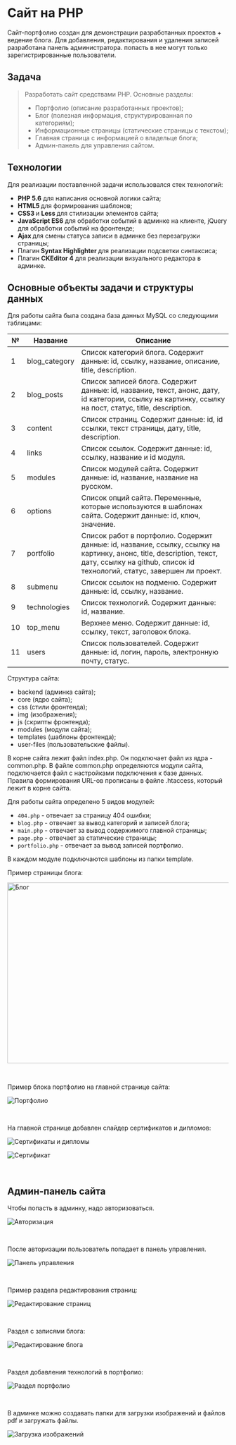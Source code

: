 <h1>Сайт на PHP</h1>
<p>Сайт-портфолио создан для демонстрации разработанных&nbsp;проектов + ведение блога. Для добавления, редактирования и удаления записей разработана панель администратора. попасть в нее могут только зарегистрированные пользователи.&nbsp;</p>

<h2>Задача</h2>

<blockquote>
<p>Разработать сайт средствами PHP. Основные разделы:</p>

<ul>
	<li>Портфолио (описание разработанных проектов);</li>
	<li>Блог (полезная информация, структурированная по категориям);</li>
	<li>Информационные страницы (статические страницы с текстом);</li>
	<li>Главная страница с информацией о владельце блога;</li>
	<li>Админ-панель для управления сайтом.</li>
</ul>
</blockquote>

<h2>Технологии</h2>

<p>Для реализации поставленной задачи использовался стек технологий:&nbsp;</p>

<ul>
	<li><strong>PHP 5.6</strong> для написания основной логики сайта;</li>
	<li><strong>HTML5 </strong>для формирования шаблонов;</li>
	<li><strong>CSS3 </strong>и <strong>Less </strong>для стилизации элементов сайта;</li>
	<li><strong>JavaScript ES6</strong> для обработки событий в админке на клиенте, jQuery для обработки событий на фронтенде;</li>
	<li><strong>Ajax </strong>для смены статуса записи в админке без перезагрузки страницы;</li>
	<li>Плагин<strong>&nbsp;Syntax Highlighter </strong>для реализации подсветки синтаксиса;</li>
	<li>Плагин&nbsp;<strong>CKEditor 4</strong> для реализации визуального редактора в админке.&nbsp;</li>
</ul>

<h2>Основные объекты задачи и структуры данных</h2>

<p>Для работы сайта была создана база данных MySQL со следующими таблицами:&nbsp;</p>

<table>
	<thead>
		<tr>
			<th>№</th>
			<th>Название</th>
			<th>Описание</th>
		</tr>
	</thead>
	<tbody>
		<tr>
			<td>1</td>
			<td>blog_category</td>
			<td>Список категорий блога. Содержит данные: id, ссылку, название, описание, title, description.</td>
		</tr>
		<tr>
			<td>2</td>
			<td>blog_posts</td>
			<td>Список записей блога. Содержит данные: id, название, текст, анонс, дату, id категории, ссылку на картинку, ссылку на пост, статус, title, description.&nbsp;</td>
		</tr>
		<tr>
			<td>3</td>
			<td>content</td>
			<td>Список страниц. Содержит данные: id, id ссылки, текст страницы, дату, title, description.&nbsp;</td>
		</tr>
		<tr>
			<td>4</td>
			<td>links</td>
			<td>Список ссылок. Содержит данные: id, ссылку, название и id модуля.</td>
		</tr>
		<tr>
			<td>5</td>
			<td>modules</td>
			<td>Список модулей сайта. Содержит данные: id, название, название на русском.&nbsp;</td>
		</tr>
		<tr>
			<td>6</td>
			<td>options</td>
			<td>Список опций сайта. Переменные, которые используются в шаблонах сайта. Содержит данные: id, ключ, значение.&nbsp;</td>
		</tr>
		<tr>
			<td>7</td>
			<td>portfolio</td>
			<td>Список работ в портфолио. Содержит данные: id, название, ссылку, ссылку на картинку, анонс, title, description, текст, дату, ссылку на github, список id технологий, статус, завершен ли проект.</td>
		</tr>
		<tr>
			<td>8</td>
			<td>submenu</td>
			<td>Список ссылок на подменю. Содержит данные: id, ссылку, название.&nbsp;</td>
		</tr>
		<tr>
			<td>9</td>
			<td>technologies</td>
			<td>Список технологий. Содержит данные: id, название.</td>
		</tr>
		<tr>
			<td>10</td>
			<td>top_menu</td>
			<td>Верхнее меню. Содержит данные: id, ссылку, текст, заголовок блока.&nbsp;</td>
		</tr>
		<tr>
			<td>11</td>
			<td>users</td>
			<td>Список пользователей. Содержит данные: id, логин, пароль, электронную почту, статус.</td>
		</tr>
	</tbody>
</table>

<p>Структура сайта:&nbsp;</p>

<ul>
	<li>backend (админка сайта);</li>
	<li>core (ядро сайта);</li>
	<li>css (стили фронтенда);</li>
	<li>img (изображения);</li>
	<li>js (скрипты фронтенда);</li>
	<li>modules (модули сайта);</li>
	<li>templates (шаблоны фронтенда);</li>
	<li>user-files (пользовательские файлы).</li>
</ul>

<p>В корне сайта лежит файл index.php. Он подключает файл из ядра - common.php. В файле common.php определяются модули сайта, подключается файл с настройками подключения к базе данных. Правила формирования URL-ов прописаны в файле&nbsp;.htaccess, который лежит в корне сайта.</p>

<p>Для работы сайта определено 5 видов модулей:&nbsp;</p>

<ul>
	<li><code>404.php</code> - отвечает за страницу 404 ошибки;</li>
	<li><code>blog.php</code> - отвечает за вывод категорий и записей блога;</li>
	<li><code>main.php</code> - отвечает за вывод содержимого главной страницы;</li>
	<li><code>page.php</code> - отвечает за статические страницы;</li>
	<li><code>portfolio.php</code> - отвечает за вывод записей портфолио.</li>
</ul>

<p>В каждом модуле подключаются шаблоны из папки template.&nbsp;</p>

<p>Пример страницы блога:</p>

<p><img alt="Блог" src="http://erubleva.ru/user-files/portfolio-img/website/1.svg" style="width: 878px; height: 410px;" /></p>

<p>&nbsp;</p>

<p>Пример блока портфолио на главной странице сайта:&nbsp;</p>

<p><img alt="Портфолио" src="http://erubleva.ru/user-files/portfolio-img/website/2.svg" /></p>

<p>&nbsp;</p>

<p>На главной странице добавлен слайдер сертификатов и дипломов:</p>

<p><img alt="Сертификаты и дипломы" src="http://erubleva.ru/user-files/portfolio-img/website/3.svg" /></p>

<p><img alt="Сертификат" src="http://erubleva.ru/user-files/portfolio-img/website/4.svg" /></p>

<p>&nbsp;</p>

<h2>Админ-панель сайта</h2>

<p>Чтобы попасть в админку, надо авторизоваться.</p>

<p><img alt="Авторизация" src="http://erubleva.ru/user-files/portfolio-img/website/5.svg" /></p>

<p>&nbsp;</p>

<p>После авторизации пользователь попадает в панель управления.</p>

<p><img alt="Панель управления" src="http://erubleva.ru/user-files/portfolio-img/website/6.svg" /></p>

<p>&nbsp;</p>

<p>Пример раздела редактирования страниц:</p>

<p><img alt="Редактирование страниц" src="http://erubleva.ru/user-files/portfolio-img/website/7.svg" /></p>

<p>&nbsp;</p>

<p>Раздел с записями блога:</p>

<p><img alt="Редактирование блога" src="http://erubleva.ru/user-files/portfolio-img/website/8.svg" /></p>

<p>&nbsp;</p>

<p>Раздел добавления технологий в портфолио:&nbsp;</p>

<p><img alt="Раздел портфолио" src="http://erubleva.ru/user-files/portfolio-img/website/9.svg" /></p>

<p>&nbsp;</p>

<p>В админке можно создавать папки для загрузки изображений и файлов pdf и загружать файлы.</p>

<p><img alt="Загрузка изображений" src="http://erubleva.ru/user-files/portfolio-img/website/10.svg" /></p>
